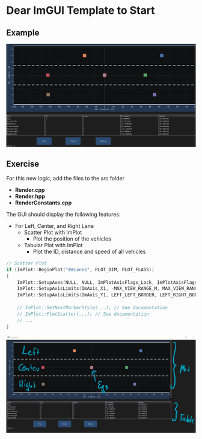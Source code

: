 # Dear ImGUI Template to Start

## Example

![Example](./media/AdasGui.gif)

## Exercise

For this new logic, add the files to the *src* folder

- **Render.cpp**
- **Render.hpp**
- **RenderConstants.cpp**

The GUI should display the following features:

- For Left, Center, and Right Lane
  - Scatter Plot with ImPlot
    - Plot the position of the vehicles
  - Tabular Plot with ImPlot
    - Plot the ID, distance and speed of all vehicles

```cpp
// Scatter Plot
if (ImPlot::BeginPlot("##Lanes", PLOT_DIM, PLOT_FLAGS))
{
    ImPlot::SetupAxes(NULL, NULL, ImPlotAxisFlags_Lock, ImPlotAxisFlags_Lock | ImPlotAxisFlags_Invert);
    ImPlot::SetupAxisLimits(ImAxis_X1, -MAX_VIEW_RANGE_M, MAX_VIEW_RANGE_M, ImGuiCond_Always);
    ImPlot::SetupAxisLimits(ImAxis_Y1, LEFT_LEFT_BORDER, LEFT_RIGHT_BORDER, ImGuiCond_Always);

    // ImPlot::SetNextMarkerStyle(...); // See documentation
    // ImPlot::PlotScatter(...); // See documentation
    // ...
}
```

![Example](./media/AdasGuiDescr.png)
